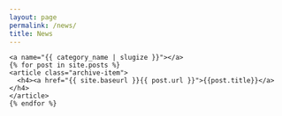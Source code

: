 ```yaml
---
layout: page
permalink: /news/
title: News
---
```


<div id="archives">
    
    <a name="{{ category_name | slugize }}"></a>
    {% for post in site.posts %}
    <article class="archive-item">
      <h4><a href="{{ site.baseurl }}{{ post.url }}">{{post.title}}</a></h4>
    </article>
    {% endfor %}
</div>